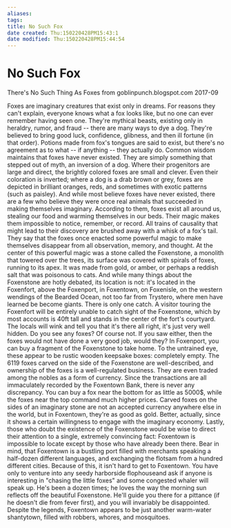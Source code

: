 ```yaml
---
aliases: 
tags: 
title: No Such Fox
date created: Thu:150220428PM15:43:1
date modified: Thu:150220428PM15:44:54
---
```

# No Such Fox
There's No Such Thing As Foxes
from goblinpunch.blogspot.com 2017-09

Foxes are imaginary creatures that exist only in dreams. For reasons they can't explain, everyone knows what a fox looks like, but no one can ever remember having seen one.
They're mythical beasts, existing only in heraldry, rumor, and fraud -- there are many ways to dye a dog.
They're believed to bring good luck, confidence, glibness, and then ill fortune (in that order). Potions made from fox's tongues are said to exist, but there's no agreement as to what -- if anything -- they actually do.
Common wisdom maintains that foxes have never existed. They are simply something that stepped out of myth, an inversion of a dog. Where their progenitors are large and direct, the brightly colored foxes are small and clever.
Even their coloration is inverted; where a dog is a drab brown or grey, foxes are depicted in brilliant oranges, reds, and sometimes with exotic patterns (such as paisley).
And while most believe foxes have never existed, there are a few who believe they were once real animals that succeeded in making themselves imaginary.
According to them, foxes exist all around us, stealing our food and warming themselves in our beds.
Their magic makes them impossible to notice, remember, or record. All trains of causality that might lead to their discovery are brushed away with a whisk of a fox's tail.
They say that the foxes once enacted some powerful magic to make themselves disappear from all observation, memory, and thought. At the center of this powerful magic was a stone called the Foxenstone, a monolith that towered over the trees, its surface was covered with spirals of foxes, running to its apex.
It was made from gold, or amber, or perhaps a reddish salt that was poisonous to cats.
And while many things about the Foxenstone are hotly debated, its location is not: it's located in the Foxenfort, above the Foxenport, in Foxentown, on Foxenisle, on the western wendings of the Bearded Ocean, not too far from Trystero, where men have learned be become giants.
There is only one catch.
A visitor touring the Foxenfort will be entirely unable to catch sight of the Foxenstone, which by most accounts is 40ft tall and stands in the center of the fort's courtyard. The locals will wink and tell you that it's there all right, it's just very well hidden. Do you see any foxes? Of course not. If you saw either, then the foxes would not have done a very good job, would they?
In Foxenport, you can buy a fragment of the Foxenstone to take home. To the untrained eye, these appear to be rustic wooden keepsake boxes: completely empty.
The 6119 foxes carved on the side of the Foxenstone are well-described, and ownership of the foxes is a well-regulated business. They are even traded among the nobles as a form of currency. Since the transactions are all immaculately recorded by the Foxentown Bank, there is never any discrepancy. You can buy a fox near the bottom for as little as 5000$, while the foxes near the top command much higher prices.
Carved foxes on the sides of an imaginary stone are not an accepted currency anywhere else in the world, but in Foxentown, they're as good as gold. Better, actually, since it shows a certain willingness to engage with the imaginary economy.
Lastly, those who doubt the existence of the Foxenstone would be wise to direct their attention to a single, extremely convincing fact: Foxentown is impossible to locate except by those who have already been there.
Bear in mind, that Foxentown is a bustling port filled with merchants speaking a half-dozen different languages, and exchanging the flotsam from a hundred different cities. Because of this, it isn't hard to get to Foxentown. You have only to venture into any seedy harborside flophouseand ask if anyone is interesting in "chasing the little foxes" and some congested whaler will speak up. He's been a dozen times; he loves the way the morning sun reflects off the beautiful Foxenstone.
He'll guide you there for a pittance (if he doesn't die from fever first), and you will invariably be disappointed. Despite the legends, Foxentown appears to be just another warm-water shantytown, filled with robbers, whores, and mosquitoes.
